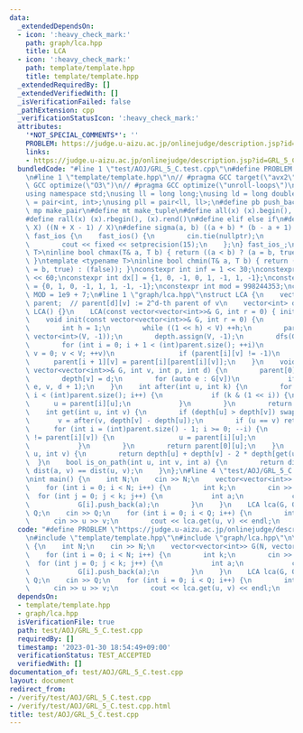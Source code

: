 ```yaml
---
data:
  _extendedDependsOn:
  - icon: ':heavy_check_mark:'
    path: graph/lca.hpp
    title: LCA
  - icon: ':heavy_check_mark:'
    path: template/template.hpp
    title: template/template.hpp
  _extendedRequiredBy: []
  _extendedVerifiedWith: []
  _isVerificationFailed: false
  _pathExtension: cpp
  _verificationStatusIcon: ':heavy_check_mark:'
  attributes:
    '*NOT_SPECIAL_COMMENTS*': ''
    PROBLEM: https://judge.u-aizu.ac.jp/onlinejudge/description.jsp?id=GRL_5_C
    links:
    - https://judge.u-aizu.ac.jp/onlinejudge/description.jsp?id=GRL_5_C
  bundledCode: "#line 1 \"test/AOJ/GRL_5_C.test.cpp\"\n#define PROBLEM \"https://judge.u-aizu.ac.jp/onlinejudge/description.jsp?id=GRL_5_C\"\
    \n#line 1 \"template/template.hpp\"\n// #pragma GCC target(\"avx2\")\n// #pragma\
    \ GCC optimize(\"O3\")\n// #pragma GCC optimize(\"unroll-loops\")\n#include <bits/stdc++.h>\n\
    using namespace std;\nusing ll = long long;\nusing ld = long double;\nusing pii\
    \ = pair<int, int>;\nusing pll = pair<ll, ll>;\n#define pb push_back\n#define\
    \ mp make_pair\n#define mt make_tuple\n#define all(x) (x).begin(), (x).end()\n\
    #define rall(x) (x).rbegin(), (x).rend()\n#define elif else if\n#define updiv(N,\
    \ X) ((N + X - 1) / X)\n#define sigma(a, b) ((a + b) * (b - a + 1) / 2)\nstruct\
    \ fast_ios {\n    fast_ios() {\n        cin.tie(nullptr);\n        ios::sync_with_stdio(false);\n\
    \        cout << fixed << setprecision(15);\n    };\n} fast_ios_;\ntemplate <typename\
    \ T>\ninline bool chmax(T& a, T b) { return ((a < b) ? (a = b, true) : (false));\
    \ }\ntemplate <typename T>\ninline bool chmin(T& a, T b) { return ((a > b) ? (a\
    \ = b, true) : (false)); }\nconstexpr int inf = 1 << 30;\nconstexpr ll INF = 1LL\
    \ << 60;\nconstexpr int dx[] = {1, 0, -1, 0, 1, -1, 1, -1};\nconstexpr int dy[]\
    \ = {0, 1, 0, -1, 1, 1, -1, -1};\nconstexpr int mod = 998244353;\nconstexpr int\
    \ MOD = 1e9 + 7;\n#line 1 \"graph/lca.hpp\"\nstruct LCA {\n    vector<vector<int>>\
    \ parent;  // parent[d][v] := 2^d-th parent of v\n    vector<int> depth;\n   \
    \ LCA() {}\n    LCA(const vector<vector<int>>& G, int r = 0) { init(G, r); }\n\
    \    void init(const vector<vector<int>>& G, int r = 0) {\n        int V = (int)G.size();\n\
    \        int h = 1;\n        while ((1 << h) < V) ++h;\n        parent.assign(h,\
    \ vector<int>(V, -1));\n        depth.assign(V, -1);\n        dfs(G, r, -1, 0);\n\
    \        for (int i = 0; i + 1 < (int)parent.size(); ++i)\n            for (int\
    \ v = 0; v < V; ++v)\n                if (parent[i][v] != -1)\n              \
    \      parent[i + 1][v] = parent[i][parent[i][v]];\n    }\n    void dfs(const\
    \ vector<vector<int>>& G, int v, int p, int d) {\n        parent[0][v] = p;\n\
    \        depth[v] = d;\n        for (auto e : G[v])\n            if (e != p) dfs(G,\
    \ e, v, d + 1);\n    }\n    int after(int u, int k) {\n        for (int i = 0;\
    \ i < (int)parent.size(); i++) {\n            if (k & (1 << i)) {\n          \
    \      u = parent[i][u];\n            }\n        }\n        return u;\n    }\n\
    \    int get(int u, int v) {\n        if (depth[u] > depth[v]) swap(u, v);\n \
    \       v = after(v, depth[v] - depth[u]);\n        if (u == v) return u;\n  \
    \      for (int i = (int)parent.size() - 1; i >= 0; --i) {\n            if (parent[i][u]\
    \ != parent[i][v]) {\n                u = parent[i][u];\n                v = parent[i][v];\n\
    \            }\n        }\n        return parent[0][u];\n    }\n    int dist(int\
    \ u, int v) {\n        return depth[u] + depth[v] - 2 * depth[get(u, v)];\n  \
    \  }\n    bool is_on_path(int u, int v, int a) {\n        return dist(u, a) +\
    \ dist(a, v) == dist(u, v);\n    }\n};\n#line 4 \"test/AOJ/GRL_5_C.test.cpp\"\n\
    \nint main() {\n    int N;\n    cin >> N;\n    vector<vector<int>> G(N, vector<int>(0));\n\
    \    for (int i = 0; i < N; i++) {\n        int k;\n        cin >> k;\n      \
    \  for (int j = 0; j < k; j++) {\n            int a;\n            cin >> a;\n\
    \            G[i].push_back(a);\n        }\n    }\n    LCA lca(G, 0);\n    int\
    \ Q;\n    cin >> Q;\n    for (int i = 0; i < Q; i++) {\n        int u, v;\n  \
    \      cin >> u >> v;\n        cout << lca.get(u, v) << endl;\n    }\n}\n"
  code: "#define PROBLEM \"https://judge.u-aizu.ac.jp/onlinejudge/description.jsp?id=GRL_5_C\"\
    \n#include \"template/template.hpp\"\n#include \"graph/lca.hpp\"\n\nint main()\
    \ {\n    int N;\n    cin >> N;\n    vector<vector<int>> G(N, vector<int>(0));\n\
    \    for (int i = 0; i < N; i++) {\n        int k;\n        cin >> k;\n      \
    \  for (int j = 0; j < k; j++) {\n            int a;\n            cin >> a;\n\
    \            G[i].push_back(a);\n        }\n    }\n    LCA lca(G, 0);\n    int\
    \ Q;\n    cin >> Q;\n    for (int i = 0; i < Q; i++) {\n        int u, v;\n  \
    \      cin >> u >> v;\n        cout << lca.get(u, v) << endl;\n    }\n}"
  dependsOn:
  - template/template.hpp
  - graph/lca.hpp
  isVerificationFile: true
  path: test/AOJ/GRL_5_C.test.cpp
  requiredBy: []
  timestamp: '2023-01-30 18:54:49+09:00'
  verificationStatus: TEST_ACCEPTED
  verifiedWith: []
documentation_of: test/AOJ/GRL_5_C.test.cpp
layout: document
redirect_from:
- /verify/test/AOJ/GRL_5_C.test.cpp
- /verify/test/AOJ/GRL_5_C.test.cpp.html
title: test/AOJ/GRL_5_C.test.cpp
---
```

